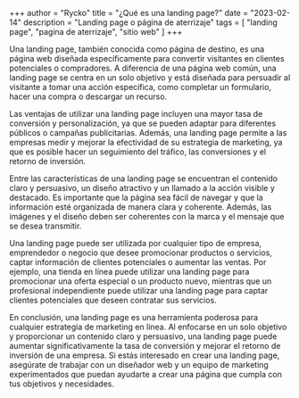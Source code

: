 +++
author = "Rycko"
title = "¿Qué es una landing page?"
date = "2023-02-14"
description = "Landing page o página de aterrizaje"
tags = [
    "landing page",
    "pagina de aterrizaje",
		"sitio web"
]
+++

Una landing page, también conocida como página de destino, es una página web diseñada específicamente para convertir visitantes en clientes potenciales o compradores. A diferencia de una página web común, una landing page se centra en un solo objetivo y está diseñada para persuadir al visitante a tomar una acción específica, como completar un formulario, hacer una compra o descargar un recurso.

Las ventajas de utilizar una landing page incluyen una mayor tasa de conversión y personalización, ya que se pueden adaptar para diferentes públicos o campañas publicitarias. Además, una landing page permite a las empresas medir y mejorar la efectividad de su estrategia de marketing, ya que es posible hacer un seguimiento del tráfico, las conversiones y el retorno de inversión.

Entre las características de una landing page se encuentran el contenido claro y persuasivo, un diseño atractivo y un llamado a la acción visible y destacado. Es importante que la página sea fácil de navegar y que la información esté organizada de manera clara y coherente. Además, las imágenes y el diseño deben ser coherentes con la marca y el mensaje que se desea transmitir.

Una landing page puede ser utilizada por cualquier tipo de empresa, emprendedor o negocio que desee promocionar productos o servicios, captar información de clientes potenciales o aumentar las ventas. Por ejemplo, una tienda en línea puede utilizar una landing page para promocionar una oferta especial o un producto nuevo, mientras que un profesional independiente puede utilizar una landing page para captar clientes potenciales que deseen contratar sus servicios.

En conclusión, una landing page es una herramienta poderosa para cualquier estrategia de marketing en línea. Al enfocarse en un solo objetivo y proporcionar un contenido claro y persuasivo, una landing page puede aumentar significativamente la tasa de conversión y mejorar el retorno de inversión de una empresa. Si estás interesado en crear una landing page, asegúrate de trabajar con un diseñador web y un equipo de marketing experimentados que puedan ayudarte a crear una página que cumpla con tus objetivos y necesidades.